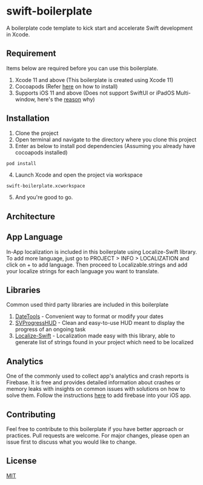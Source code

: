 # swift-boilerplate

A boilerplate code template to kick start and accelerate Swift development in Xcode.

## Requirement
Items below are required before you can use this boilerplate.
1. Xcode 11 and above (This boilerplate is created using Xcode 11)
2. Cocoapods (Refer [here](https://cocoapods.org/) on how to install)
3. Supports iOS 11 and above (Does not support SwiftUI or iPadOS Multi-window, here's the [reason](https://fluffy.es/allow-app-created-in-xcode-11-to-run-on-ios-12-and-lower/) why)

## Installation
1. Clone the project
2. Open terminal and navigate to the directory where you clone this project
3. Enter as below to install pod dependencies (Assuming you already have cocoapods installed)

```bash
pod install
```
4. Launch Xcode and open the project via workspace
```
swift-boilerplate.xcworkspace
```
5. And you're good to go.

## Architecture

## App Language
In-App localization is included in this boilerplate using Localize-Swift library. To add more language, just go to PROJECT > INFO > LOCALIZATION and click on + to add language. Then proceed to Localizable.strings and add your localize strings for each language you want to translate.

## Libraries
Common used third party libraries are included in this boilerplate
1. [DateTools](https://github.com/MatthewYork/DateTools) - Convenient way to format or modify your dates
2. [SVProgressHUD](https://github.com/SVProgressHUD/SVProgressHUD) - Clean and easy-to-use HUD meant to display the progress of an ongoing task
3. [Localize-Swift](https://github.com/marmelroy/Localize-Swift) - Localization made easy with this library, able to generate list of strings found in your project which need to be localized

## Analytics
One of the commonly used to collect app's analytics and crash reports is Firebase. It is free and provides detailed information about crashes or memory leaks with insights on common issues with solutions on how to solve them.
Follow the instructions [here](https://firebase.google.com/docs/ios/setup?authuser=0) to add firebase into your iOS app.

## Contributing
Feel free to contribute to this boilerplate if you have better approach or practices. Pull requests are welcome. For major changes, please open an issue first to discuss what you would like to change.

## License
[MIT](https://choosealicense.com/licenses/mit/)
